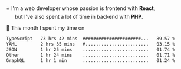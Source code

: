 ⭐ I'm a web developer whose passion is frontend with <b>React</b>,<br/>
&nbsp; &nbsp; &nbsp; but I've also spent a lot of time in backend with <b>PHP</b>.

📅 This month I spent my time on

<!--START_SECTION:waka-->

```txt
TypeScript   73 hrs 42 mins  ######################...   89.57 %
YAML         2 hrs 35 mins   #........................   03.15 %
JSON         1 hr 25 mins    .........................   01.74 %
Other        1 hr 24 mins    .........................   01.71 %
GraphQL      1 hr 1 min      .........................   01.24 %
```

<!--END_SECTION:waka-->
